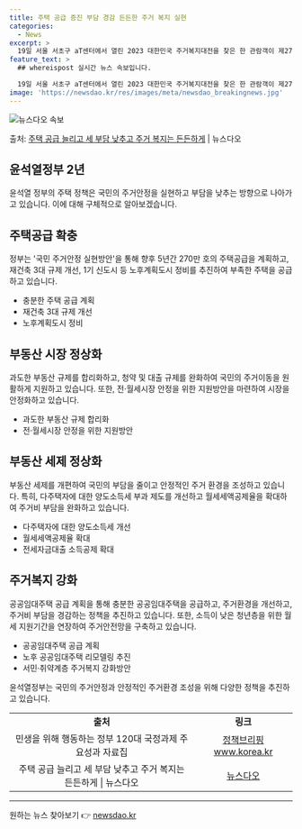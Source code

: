 ```yaml
---
title: 주택 공급 증진 부담 경감 든든한 주거 복지 실현
categories:
  - News
excerpt: >
  19일 서울 서초구 aT센터에서 열린 2023 대한민국 주거복지대전을 찾은 한 관람객이 제27회 LH 대학생…
feature_text: >
  ## whereispost 실시간 뉴스 속보입니다.

  19일 서울 서초구 aT센터에서 열린 2023 대한민국 주거복지대전을 찾은 한 관람객이 제27회 LH 대학생…
image: 'https://newsdao.kr/res/images/meta/newsdao_breakingnews.jpg'
---
```


![뉴스다오 속보](https://newsdao.kr/res/images/meta/newsdao_breakingnews.jpg)

<p>출처: <a href="https://newsdao.kr/3770" rel="dofollow">주택 공급 늘리고 세 부담 낮추고 주거 복지는 든든하게</a> | 뉴스다오</p>

<h2 data-ke-size="size26">윤석열정부 2년</h2>
<p data-ke-size="size16">윤석열 정부의 주택 정책은 국민의 주거안정을 실현하고 부담을 낮추는 방향으로 나아가고 있습니다. 이에 대해 구체적으로 알아보겠습니다.</p>

<h2 data-ke-size="size24">주택공급 확충</h2>
<p data-ke-size="size16">정부는 '국민 주거안정 실현방안'을 통해 향후 5년간 270만 호의 주택공급을 계획하고, 재건축 3대 규제 개선, 1기 신도시 등 노후계획도시 정비를 추진하여 부족한 주택을 공급하고 있습니다.</p>
<ul>
  <li>충분한 주택 공급 계획</li>
  <li>재건축 3대 규제 개선</li>
  <li>노후계획도시 정비</li>
</ul>

<h2 data-ke-size="size24">부동산 시장 정상화</h2>
<p data-ke-size="size16">과도한 부동산 규제를 합리화하고, 청약 및 대출 규제를 완화하여 국민의 주거이동을 원활하게 지원하고 있습니다. 또한, 전·월세시장 안정을 위한 지원방안을 마련하여 시장을 안정화하고 있습니다.</p>
<ul>
  <li>과도한 부동산 규제 합리화</li>
  <li>전·월세시장 안정을 위한 지원방안</li>
</ul>

<h2 data-ke-size="size24">부동산 세제 정상화</h2>
<p data-ke-size="size16">부동산 세제를 개편하여 국민의 부담을 줄이고 안정적인 주거 환경을 조성하고 있습니다. 특히, 다주택자에 대한 양도소득세 부과 제도를 개선하고 월세세액공제율을 확대하여 주거비 부담을 완화하고 있습니다.</p>
<ul>
  <li>다주택자에 대한 양도소득세 개선</li>
  <li>월세세액공제율 확대</li>
  <li>전세자금대출 소득공제 확대</li>
</ul>

<h2 data-ke-size="size24">주거복지 강화</h2>
<p data-ke-size="size16">공공임대주택 공급 계획을 통해 충분한 공공임대주택을 공급하고, 주거환경을 개선하고, 주거비 부담을 경감하는 정책을 추진하고 있습니다. 또한, 소득이 낮은 청년층을 위한 월세 지원기간을 연장하여 주거안전망을 구축하고 있습니다.</p>
<ul>
  <li>공공임대주택 공급 계획</li>
  <li>노후 공공임대주택 리모델링 추진</li>
  <li>서민·취약계층 주거복지 강화방안</li>
</ul>

<p data-ke-size="size16">윤석열정부는 국민의 주거안정과 안정적인 주거환경 조성을 위해 다양한 정책을 추진하고 있습니다.</p>

<table>
  <tr>
    <td style="text-align: center; height: 17px;"><b>출처</b></td>
    <td style="text-align: center; height: 17px;"><b>링크</b></td>
  </tr>
  <tr>
    <td style="text-align: center; height: 17px;">민생을 위해 행동하는 정부 120대 국정과제 주요성과 자료집</td>
    <td style="text-align: center; height: 17px;"><a href="https://www.korea.kr/policy/keywordView.do?pg=P&division=&qr=1&search_keyword=%EC%A3%BC%EC%84%9C">정책브리핑 www.korea.kr</a></td>
  </tr>
  <tr>
    <td style="text-align: center; height: 17px;">주택 공급 늘리고 세 부담 낮추고 주거 복지는 든든하게 | 뉴스다오</td>
    <td style="text-align: center; height: 17px;"><a href="https://newsdao.kr/3770">뉴스다오</a></td>
  </tr>
</table>
<hr> 

원하는 뉴스 찾아보기 👉 <a href="https://newsdao.kr" rel="dofollow">newsdao.kr</a>


